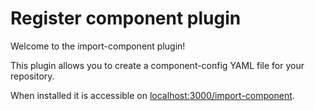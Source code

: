 # Register component plugin

Welcome to the import-component plugin!

This plugin allows you to create a component-config YAML file for your repository.

When installed it is accessible on [localhost:3000/import-component](localhost:3000/import-component).
